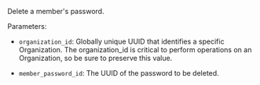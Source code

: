 Delete a member's password.

Parameters:

- `organization_id`: Globally unique UUID that identifies a specific Organization. The organization_id is critical to perform operations on an Organization, so be sure to preserve this value.

- `member_password_id`: The UUID of the password to be deleted.